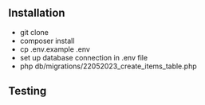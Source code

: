 ## Installation

- git clone 
- composer install
- cp .env.example .env
- set up database connection in .env file
- php db/migrations/22052023_create_items_table.php


## Testing